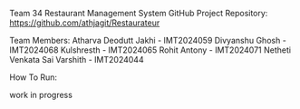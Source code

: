 Team 34
Restaurant Management System
GitHub Project Repository: https://github.com/athjagit/Restaurateur


Team Members:
Atharva Deodutt Jakhi - IMT2024059
Divyanshu Ghosh - IMT2024068
Kulshresth - IMT2024065
Rohit Antony - IMT2024071
Netheti Venkata Sai Varshith - IMT2024044

How To Run:

work in progress
